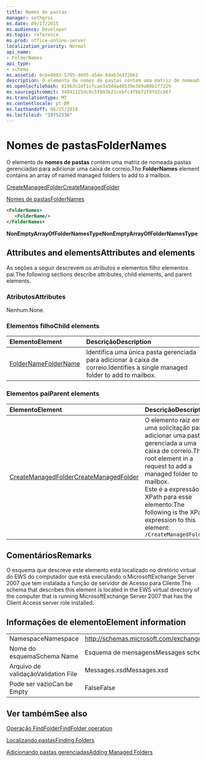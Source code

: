 ```yaml
---
title: Nomes de pastas
manager: sethgros
ms.date: 09/17/2015
ms.audience: Developer
ms.topic: reference
ms.prod: office-online-server
localization_priority: Normal
api_name:
- FolderNames
api_type:
- schema
ms.assetid: 6cbe4083-5705-4695-a54e-8dab3e472662
description: O elemento de nomes de pastas contém uma matriz de nomeada pastas gerenciadas para adicionar uma caixa de correio.
ms.openlocfilehash: 819b3c2df1cfcae3a5d4a48539e369a00b1f7229
ms.sourcegitcommit: 34041125dc8c5f993b21cebfc4f8b72f0fd2cb6f
ms.translationtype: MT
ms.contentlocale: pt-BR
ms.lasthandoff: 06/25/2018
ms.locfileid: "19752336"
---
```

# <a name="foldernames"></a><span data-ttu-id="eac4c-103">Nomes de pastas</span><span class="sxs-lookup"><span data-stu-id="eac4c-103">FolderNames</span></span>

<span data-ttu-id="eac4c-104">O elemento de **nomes de pastas** contém uma matriz de nomeada pastas gerenciadas para adicionar uma caixa de correio.</span><span class="sxs-lookup"><span data-stu-id="eac4c-104">The **FolderNames** element contains an array of named managed folders to add to a mailbox.</span></span> 
  
[<span data-ttu-id="eac4c-105">CreateManagedFolder</span><span class="sxs-lookup"><span data-stu-id="eac4c-105">CreateManagedFolder</span></span>](createmanagedfolder.md)
  
[<span data-ttu-id="eac4c-106">Nomes de pastas</span><span class="sxs-lookup"><span data-stu-id="eac4c-106">FolderNames</span></span>](foldernames.md)
  
```xml
<FolderNames>
   <FolderName/>
</FolderNames>
```

 <span data-ttu-id="eac4c-107">**NonEmptyArrayOfFolderNamesType**</span><span class="sxs-lookup"><span data-stu-id="eac4c-107">**NonEmptyArrayOfFolderNamesType**</span></span>
## <a name="attributes-and-elements"></a><span data-ttu-id="eac4c-108">Attributes and elements</span><span class="sxs-lookup"><span data-stu-id="eac4c-108">Attributes and elements</span></span>

<span data-ttu-id="eac4c-109">As seções a seguir descrevem os atributos e elementos filho elementos pai.</span><span class="sxs-lookup"><span data-stu-id="eac4c-109">The following sections describe attributes, child elements, and parent elements.</span></span>
  
### <a name="attributes"></a><span data-ttu-id="eac4c-110">Atributos</span><span class="sxs-lookup"><span data-stu-id="eac4c-110">Attributes</span></span>

<span data-ttu-id="eac4c-111">Nenhum.</span><span class="sxs-lookup"><span data-stu-id="eac4c-111">None.</span></span>
  
### <a name="child-elements"></a><span data-ttu-id="eac4c-112">Elementos filho</span><span class="sxs-lookup"><span data-stu-id="eac4c-112">Child elements</span></span>

|<span data-ttu-id="eac4c-113">**Elemento**</span><span class="sxs-lookup"><span data-stu-id="eac4c-113">**Element**</span></span>|<span data-ttu-id="eac4c-114">**Descrição**</span><span class="sxs-lookup"><span data-stu-id="eac4c-114">**Description**</span></span>|
|:-----|:-----|
|[<span data-ttu-id="eac4c-115">FolderName</span><span class="sxs-lookup"><span data-stu-id="eac4c-115">FolderName</span></span>](foldername.md) <br/> |<span data-ttu-id="eac4c-116">Identifica uma única pasta gerenciada para adicionar à caixa de correio.</span><span class="sxs-lookup"><span data-stu-id="eac4c-116">Identifies a single managed folder to add to mailbox.</span></span>  <br/> |
   
### <a name="parent-elements"></a><span data-ttu-id="eac4c-117">Elementos pai</span><span class="sxs-lookup"><span data-stu-id="eac4c-117">Parent elements</span></span>

|<span data-ttu-id="eac4c-118">**Elemento**</span><span class="sxs-lookup"><span data-stu-id="eac4c-118">**Element**</span></span>|<span data-ttu-id="eac4c-119">**Descrição**</span><span class="sxs-lookup"><span data-stu-id="eac4c-119">**Description**</span></span>|
|:-----|:-----|
|[<span data-ttu-id="eac4c-120">CreateManagedFolder</span><span class="sxs-lookup"><span data-stu-id="eac4c-120">CreateManagedFolder</span></span>](createmanagedfolder.md) <br/> |<span data-ttu-id="eac4c-121">O elemento raiz em uma solicitação para adicionar uma pasta gerenciada a uma caixa de correio.</span><span class="sxs-lookup"><span data-stu-id="eac4c-121">The root element in a request to add a managed folder to a mailbox.</span></span>  <br/> <span data-ttu-id="eac4c-122">Este é a expressão XPath para esse elemento:</span><span class="sxs-lookup"><span data-stu-id="eac4c-122">The following is the XPath expression to this element:</span></span>  <br/>  `/CreateManagedFolder` <br/> |
   
## <a name="remarks"></a><span data-ttu-id="eac4c-123">Comentários</span><span class="sxs-lookup"><span data-stu-id="eac4c-123">Remarks</span></span>

<span data-ttu-id="eac4c-124">O esquema que descreve este elemento está localizado no diretório virtual do EWS do computador que está executando o MicrosoftExchange Server 2007 que tem instalada a função de servidor de Acesso para Cliente.</span><span class="sxs-lookup"><span data-stu-id="eac4c-124">The schema that describes this element is located in the EWS virtual directory of the computer that is running MicrosoftExchange Server 2007 that has the Client Access server role installed.</span></span>
  
## <a name="element-information"></a><span data-ttu-id="eac4c-125">Informações de elemento</span><span class="sxs-lookup"><span data-stu-id="eac4c-125">Element information</span></span>

|||
|:-----|:-----|
|<span data-ttu-id="eac4c-126">Namespace</span><span class="sxs-lookup"><span data-stu-id="eac4c-126">Namespace</span></span>  <br/> |http://schemas.microsoft.com/exchange/services/2006/messages  <br/> |
|<span data-ttu-id="eac4c-127">Nome do esquema</span><span class="sxs-lookup"><span data-stu-id="eac4c-127">Schema Name</span></span>  <br/> |<span data-ttu-id="eac4c-128">Esquema de mensagens</span><span class="sxs-lookup"><span data-stu-id="eac4c-128">Messages schema</span></span>  <br/> |
|<span data-ttu-id="eac4c-129">Arquivo de validação</span><span class="sxs-lookup"><span data-stu-id="eac4c-129">Validation File</span></span>  <br/> |<span data-ttu-id="eac4c-130">Messages.xsd</span><span class="sxs-lookup"><span data-stu-id="eac4c-130">Messages.xsd</span></span>  <br/> |
|<span data-ttu-id="eac4c-131">Pode ser vazio</span><span class="sxs-lookup"><span data-stu-id="eac4c-131">Can be Empty</span></span>  <br/> |<span data-ttu-id="eac4c-132">False</span><span class="sxs-lookup"><span data-stu-id="eac4c-132">False</span></span>  <br/> |
   
## <a name="see-also"></a><span data-ttu-id="eac4c-133">Ver também</span><span class="sxs-lookup"><span data-stu-id="eac4c-133">See also</span></span>



[<span data-ttu-id="eac4c-134">Operação FindFolder</span><span class="sxs-lookup"><span data-stu-id="eac4c-134">FindFolder operation</span></span>](findfolder-operation.md)


[<span data-ttu-id="eac4c-135">Localizando pastas</span><span class="sxs-lookup"><span data-stu-id="eac4c-135">Finding Folders</span></span>](http://msdn.microsoft.com/library/9124d868-017a-43f0-b915-5c0082cacec9%28Office.15%29.aspx)
  
[<span data-ttu-id="eac4c-136">Adicionando pastas gerenciadas</span><span class="sxs-lookup"><span data-stu-id="eac4c-136">Adding Managed Folders</span></span>](http://msdn.microsoft.com/library/846658c6-7043-40fb-8439-19f97c2a967f%28Office.15%29.aspx)

